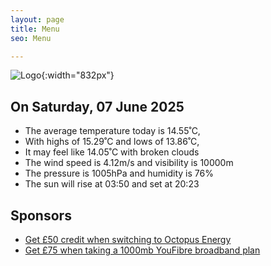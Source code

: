 ```yaml
---
layout: page
title: Menu
seo: Menu

---
```


![Logo](/images/logo.jpg){:width="832px"}

<!-- weather_marker starts -->
## On Saturday, 07 June 2025

- The average temperature today is 14.55˚C,
- With highs of 15.29˚C and lows of 13.86˚C,
- It may feel like 14.05˚C with broken clouds
- The wind speed is 4.12m/s and visibility is 10000m
- The pressure is 1005hPa and humidity is 76%
- The sun will rise at 03:50 and set at 20:23

<!-- weather_marker ends -->

## Sponsors

- [Get £50 credit when switching to Octopus Energy](https://bit.ly/3oD1nnS)
- [Get £75 when taking a 1000mb YouFibre broadband plan](https://aklam.io/91zWhU?)
